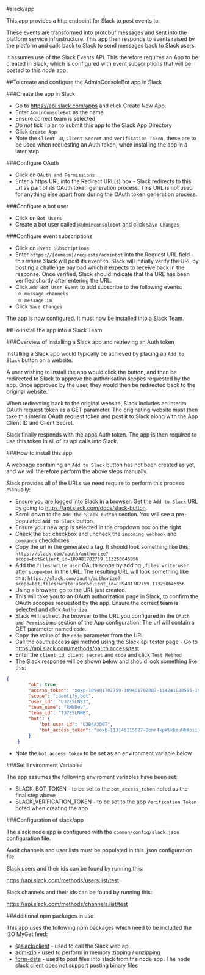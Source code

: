 #slack/app

This app provides a http endpoint for Slack to post events to.

These events are transformed into protobuf messages and sent into the platform service infrastructure. This app then responds to events raised by the platform and calls back to Slack to send messages back to Slack users.

It assumes use of the Slack Events API. This therefore requires an App to be created in Slack, which is configured with event subscriptions that will be posted to this node app.

##To create and configure the AdminConsoleBot app in Slack

###Create the app in Slack
* Go to <https://api.slack.com/apps> and click Create New App.
* Enter `AdminConsoleBot` as the name
* Ensure correct team is selected
* *Do not* tick I plan to submit this app to the Slack App Directory
* Click `Create App`
* Note the `Client ID`, `Client Secret` and `Verification Token`, these are to be used when requesting an Auth token, when installing the app in a later step

###Configure OAuth
* Click on `OAuth and Permissions`
* Enter a https URL into the Redirect URL(s) box - Slack redirects to this url as part of its OAuth token generation process. This URL is not used for anything else apart from during the OAuth token generation process.

###Configure a bot user
* Click on `Bot Users` 
* Create a bot user called `@adminconsolebot` and click `Save Changes`

###Configure event subscriptions
* Click on `Event Subscriptions`
* Enter `https://[domain]/requests/adminbot` into the Request URL field - this where Slack will post its event to. Slack will initially verify the URL by posting a challenge payload which it expects to receive back in the response. Once verified, Slack should indicate that the URL has been verified shortly after entering the URL.
* Click `Add Bot User Event` to add subscribe to the following events:
    * `message.channels`
    * `message.im`
* Click `Save Changes`

The app is now configured. It must now be installed into a Slack Team.

##To install the app into a Slack Team

###Overview of installing a Slack app and retrieving an Auth token

Installing a Slack app would typically be achieved by placing an `Add to Slack` button on a website. 

A user wishing to install the app would click the button, and then be redirected to Slack to approve the authorisation scopes requested by the app. Once approved by the user, they would then be redirected back to the original website. 

When redirecting back to the original website, Slack includes an interim OAuth request token as a GET parameter. The originating website must then take this interim OAuth request token and post it to Slack along with the App Client ID and Client Secret.
 
Slack finally responds with the apps Auth token. The app is then required to use this token in all of its api calls into Slack.

###How to install this app

A webpage containing an `Add to Slack` button has not been created as yet, and we will therefore perform the above steps manually.

Slack provides all of the URLs we need require to perform this process manually: 

* Ensure you are logged into Slack in a browser. Get the `Add to Slack` URL by going to <https://api.slack.com/docs/slack-button>. 
* Scroll down to the `Add the Slack button` section. You will see a pre-populated `Add to Slack` button.
* Ensure your new app is selected in the dropdown box on the right
* Check the `bot` checkbox and uncheck the `incoming webhook` and `commands` checkboxes
* Copy the url in the generated `a` tag. It should look something like this: `https://slack.com/oauth/authorize?scope=bot&client_id=109481702759.113250645956`
* Add the `files:write:user` OAuth scope by adding `,files:write:user` after `scope=bot` in the URL. The resulting URL will look something like this:
`https://slack.com/oauth/authorize?scope=bot,files:write:user&client_id=109481702759.113250645956`
* Using a browser, go to the URL just created.
* This will take you to an OAuth authorization page in Slack, to confirm the OAuth sccopes requested by the app. Ensure the correct team is selected and click `Authorize`
* Slack will redirect the browser to the URL you configured in the `OAuth and Permissions` section of the App configuration. The url will contain a GET parameter named `code`. 
* Copy the value of the `code` parameter from the URL
* Call the oauth.access api method using the Slack api tester page - Go to <https://api.slack.com/methods/oauth.access/test>
* Enter the `client_id`, `client_secret` and `code` and click `Test Method`
* The Slack response will be shown below and should look something like this:
```json
{
		"ok": true,
		"access_token": "xoxp-109481702759-109481702887-114241888595-190b44add1fc47a2953c523d500e78f0",
		"scope": "identify,bot",
		"user_id": "U37E5LNS3",
		"team_name": "RMWDev",
		"team_id": "T37E5LNNB",
		"bot": {
			"bot_user_id": "U3B4A3D0T",
			"bot_access_token": "xoxb-113146115027-Donr4kpWlkkeuHkKpii1SCDH"
		}
	}
```
* Note the `bot_access_token` to be set as an environment variable below

###Set Environment Variables

The app assumes the following enviroment variables have been set:

* SLACK_BOT_TOKEN - to be set to the `bot_access_token` noted as the final step above
* SLACK_VERIFICATION_TOKEN - to be set to the app `Verification Token` noted when creating the app

###Configuration of slack/app

The slack node app is configured with the `common/config/slack.json` configuration file.

Audit channels and user lists must be populated in this .json configuration file

Slack users and their ids can be found by running this:

<https://api.slack.com/methods/users.list/test>

Slack channels and their ids can be found by running this:

<https://api.slack.com/methods/channels.list/test>

##Additional npm packages in use

This app uses the following npm packages which need to be included the i2O MyGet feed:
* [@slack/client](https://www.npmjs.com/package/@slack/client) - used to call the Slack web api
* [adm-zip](git://github.com/cthackers/adm-zip.git) - used to perform in memory zipping / unzipping
* [form-data](https://www.npmjs.com/package/form-data) - used to post files into slack from the node app. The node slack client does not support posting binary files